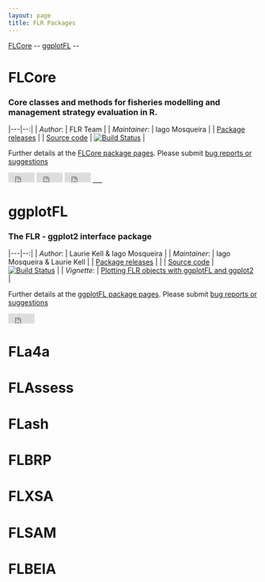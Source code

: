 ```yaml
---
layout: page
title: FLR Packages
---
```


[FLCore](#flcore) -- [ggplotFL](#ggplotfl) -- 

# FLCore

### Core classes and methods for fisheries modelling and management strategy evaluation in R.

|---|--:|
| *Author*: |  FLR Team |
| *Maintainer*: | Iago Mosqueira |
| [Package releases](https://github.com/flr/FLCore/releases/latest) |
| [Source code](http://github.com/flr/FLCore/) | [![Build Status](https://travis-ci.org/flr/FLCore.svg?branch=master)](https://travis-ci.org/flr/FLCore) |

Further details at the [FLCore package pages](http://flr-project.org/FLCore). Please submit [bug reports or suggestions](https://github.com/flr/FLCore/issues)

<iframe src="http://ghbtns.com/github-btn.html?user=flr&repo=FLCore&type=fork&count=true"
  allowtransparency="true" frameborder="0" scrolling="0" width="53" height="20"></iframe>
<iframe src="http://ghbtns.com/github-btn.html?user=flr&repo=FLCore&type=watch&count=true"
  allowtransparency="true" frameborder="0" scrolling="0" width="53" height="20"></iframe>
<iframe src="http://ghbtns.com/github-btn.html?user=flr&type=follow&count=true"
  allowtransparency="true" frameborder="0" scrolling="0" width="53" height="20"></iframe>
___

# ggplotFL

### The FLR - ggplot2 interface package

|---|--:|
| *Author*: |  Laurie Kell & Iago Mosqueira |
| *Maintainer*: | Iago Mosqueira & Laurie Kell |
| [Package releases](https://github.com/flr/ggplotFL/releases/latest) | |
| [Source code](http://github.com/flr/ggplotFL/) | [![Build Status](https://travis-ci.org/flr/ggplotFL.svg?branch=master)](https://travis-ci.org/flr/ggplotFL) |
| *Vignette*: | [Plotting FLR objects with ggplotFL and ggplot2](https://github.com/flr/ggplotFL/raw/master/vignettes/ggplotFL.pdf) |

Further details at the [ggplotFL package pages](http://flr-project.org/ggplotFL). Please submit [bug reports or suggestions](https://github.com/flr/ggplotFL/issues)

<iframe src="http://ghbtns.com/github-btn.html?user=flr&repo=ggplotFL&type=fork&count=true"
  allowtransparency="true" frameborder="0" scrolling="0" width="53" height="20"></iframe>

# FLa4a

# FLAssess

# FLash

# FLBRP

# FLXSA

# FLSAM

# FLBEIA
